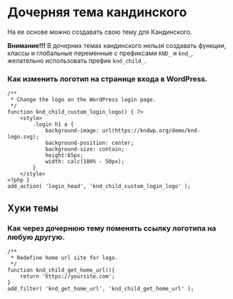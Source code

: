 # Дочерняя тема кандинского

На ее основе можно создавать свою тему для Кандинского.

**Внимание!!!** В дочерних темах кандинского нельзя создавать функции, классы и глобальные переменные с префиксами ```KND_``` и ```knd_```, желательно использовать префик ```knd_child_```.

### Как изменить логотип на странице входа в WordPress.

```
/**
 * Change the logo on the WordPress login page.
 */
function knd_child_custom_login_logo() { ?>
	<style>
		.login h1 a {
			background-image: url(https://kndwp.org/demo/knd-logo.svg);
			background-position: center;
			background-size: contain;
			height:65px;
			width: calc(100% - 50px);
		}
	</style>
<?php }
add_action( 'login_head', 'knd_child_custom_login_logo' );
```

## Хуки темы

### Как через дочернюю тему поменять ссылку логотипа на любую другую.

```
/**
 * Redefine home url site for logo.
 */
function knd_child_get_home_url(){
	return 'https://yoursite.com';
}
add_filter( 'knd_get_home_url', 'knd_child_get_home_url' );
```